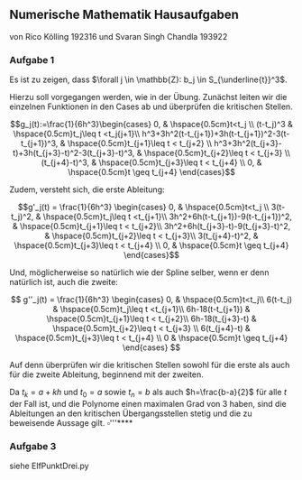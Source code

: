 ## Numerische Mathematik Hausaufgaben 
von Rico Kölling 192316 und Svaran Singh Chandla 193922

### Aufgabe 1
Es ist zu zeigen, dass $\forall j \in \mathbb{Z}: b_j \in S_{\underline{t}}^3$.

Hierzu soll vorgegangen werden, wie in der Übung. Zunächst leiten wir die einzelnen Funktionen in den Cases ab und überprüfen die kritischen Stellen.

$$g_j(t):=\frac{1}{6h^3}\begin{cases}
0, & \hspace{0.5cm}t<t_j \\
(t-t_j)^3 & \hspace{0.5cm}t_j\leq t <t_j{j+1}\\
h^3+3h^2(t-t_{j+1})+3h(t-t_{j+1})^2-3(t-t_{j+1})^3, & \hspace{0.5cm}t_{j+1}\leq t < t_{j+2} \\
h^3+3h^2(t_{j+3}-t)+3h(t_{j+3}-t)^2-3(t_{j+3}-t)^3, & \hspace{0.5cm}t_{j+2}\leq t < t_{j+3} \\
(t_{j+4}-t)^3, & \hspace{0.5cm}t_{j+3}\leq t < t_{j+4} \\
0, & \hspace{0.5cm}t \geq t_{j+4}
\end{cases}$$

Zudem, versteht sich, die erste Ableitung:

$$g'_j(t) = \frac{1}{6h^3} \begin{cases}
0, & \hspace{0.5cm}t<t_j \\
3(t-t_j)^2, &  \hspace{0.5cm}t_j\leq t <t_{j+1}\\
3h^2+6h(t-t_{j+1})-9(t-t_{j+1})^2, & \hspace{0.5cm}t_{j+1}\leq t < t_{j+2}\\
3h^2+6h(t_{j+3}-t)-9(t_{j+3}-t)^2, & \hspace{0.5cm}t_{j+2}\leq t < t_{j+3}\\
3(t_{j+4}-t)^2, & \hspace{0.5cm}t_{j+3}\leq t < t_{j+4} \\
0, & \hspace{0.5cm}t \geq t_{j+4}
\end{cases}$$

Und, möglicherweise so natürlich wie der Spline selber, wenn er denn natürlich ist, auch die zweite:

$$
g''_j(t) = \frac{1}{6h^3} \begin{cases}
0,                  & \hspace{0.5cm}t<t_j\\
6(t-t_j)            & \hspace{0.5cm}t_j\leq t <t_{j+1}\\
6h-18(t-t_{j+1})    & \hspace{0.5cm}t_{j+1}\leq t < t_{j+2}\\
6h-18(t_{j+3}-t)    & \hspace{0.5cm}t_{j+2}\leq t < t_{j+3} \\
6(t_{j+4}-t)        & \hspace{0.5cm}t_{j+3}\leq t < t_{j+4} \\
0                   & \hspace{0.5cm}t \geq t_{j+4}
\end{cases}
$$

Auf denn überprüfen wir die kritischen Stellen sowohl für die erste als auch für die zweite Ableitung, beginnend mit der zweiten.

Da $t_k=a+kh$ und $t_0=a$ sowie $t_n = b$ als auch $h=\frac{b-a}{2}$ für alle $t$ der Fall ist, und die Polynome einen maximalen Grad von 3 haben, sind die Ableitungen an den kritischen Übergangsstellen stetig und die zu beweisende Aussage gilt. $\square$'''****

### Aufgabe 3
siehe ElfPunktDrei.py
